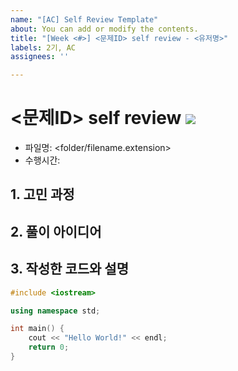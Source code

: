 ```yaml
---
name: "[AC] Self Review Template"
about: You can add or modify the contents.
title: "[Week <#>] <문제ID> self review - <유저명>"
labels: 2기, AC
assignees: ''

---
```


# <문제ID> self review ![](https://img.shields.io/badge/-AC-%2319e03f)
- 파일명: <folder/filename.extension>
- 수행시간: <ms>

## 1. 고민 과정


## 2. 풀이 아이디어


## 3. 작성한 코드와 설명
```cpp
#include <iostream>

using namespace std;

int main() {
    cout << "Hello World!" << endl;
    return 0;
}
```
